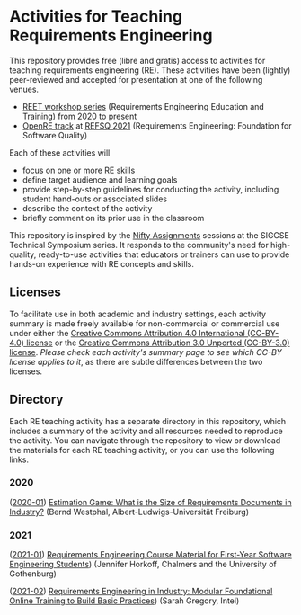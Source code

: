 # Activities for Teaching Requirements Engineering

This repository provides free (libre and gratis) access to activities for teaching requirements engineering (RE). These activities have been (lightly) peer-reviewed and accepted for presentation at one of the following venues.
* [REET workshop series](https://reet-workshop.github.io/) (Requirements Engineering Education and Training) from 2020 to present
* [OpenRE track](https://2021.refsq.org/track/refsq-2021-openre) at [REFSQ 2021](https://2021.refsq.org/) (Requirements Engineering: Foundation for Software Quality)

Each of these activities will
* focus on one or more RE skills
* define target audience and learning goals
* provide step-by-step guidelines for conducting the activity, including student hand-outs or associated slides
* describe the context of the activity
* briefly comment on its prior use in the classroom

This repository is inspired by the [Nifty Assignments](http://nifty.stanford.edu/) sessions at the SIGCSE Technical Symposium series. It responds to the community's need for high-quality, ready-to-use activities that educators or trainers can use to provide hands-on experience with RE concepts and skills.

## Licenses

To facilitate use in both academic and industry settings, each activity summary is made freely available for non-commercial or commercial use under either the [Creative Commons Attribution 4.0 International (CC-BY-4.0) license](https://creativecommons.org/licenses/by/4.0/) or the [Creative Commons Attribution 3.0 Unported (CC-BY-3.0) license](https://creativecommons.org/licenses/by/3.0/). *Please check each activity's summary page to see which CC-BY license applies to it*, as there are subtle differences between the two licenses.

## Directory

Each RE teaching activity has a separate directory in this repository, which includes a summary of the activity and all resources needed to reproduce the activity. You can navigate through the repository to view or download the materials for each RE teaching activity, or you can use the following links.

### 2020

([2020-01](./2020/01/index.md)) [Estimation Game: What is the Size of Requirements Documents in Industry?](./2020/01/index.md) (Bernd Westphal, Albert-Ludwigs-Universit&auml;t Freiburg)

### 2021

([2021-01](./2021/01/index.md)) [Requirements Engineering Course Material for First-Year Software Engineering Students](./2021/01/index.md)) (Jennifer Horkoff, Chalmers and the University of Gothenburg)

([2021-02](./2021/02/index.md)) [Requirements Engineering in Industry: Modular Foundational Online Training to Build Basic Practices](./2021/02/index.md)) (Sarah Gregory, Intel)
